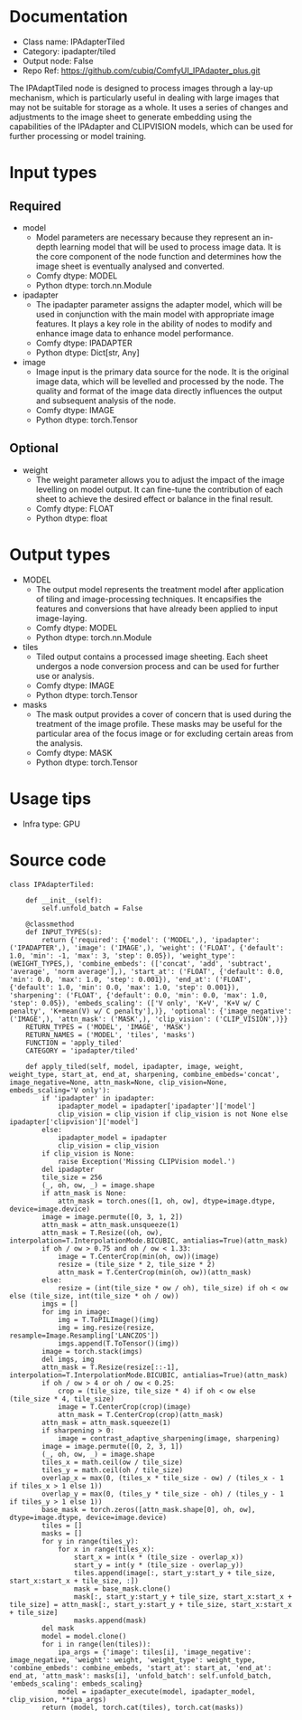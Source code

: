# Documentation
- Class name: IPAdapterTiled
- Category: ipadapter/tiled
- Output node: False
- Repo Ref: https://github.com/cubiq/ComfyUI_IPAdapter_plus.git

The IPAdaptTiled node is designed to process images through a lay-up mechanism, which is particularly useful in dealing with large images that may not be suitable for storage as a whole. It uses a series of changes and adjustments to the image sheet to generate embedding using the capabilities of the IPAdapter and CLIPVISION models, which can be used for further processing or model training.

# Input types
## Required
- model
    - Model parameters are necessary because they represent an in-depth learning model that will be used to process image data. It is the core component of the node function and determines how the image sheet is eventually analysed and converted.
    - Comfy dtype: MODEL
    - Python dtype: torch.nn.Module
- ipadapter
    - The ipadapter parameter assigns the adapter model, which will be used in conjunction with the main model with appropriate image features. It plays a key role in the ability of nodes to modify and enhance image data to enhance model performance.
    - Comfy dtype: IPADAPTER
    - Python dtype: Dict[str, Any]
- image
    - Image input is the primary data source for the node. It is the original image data, which will be levelled and processed by the node. The quality and format of the image data directly influences the output and subsequent analysis of the node.
    - Comfy dtype: IMAGE
    - Python dtype: torch.Tensor
## Optional
- weight
    - The weight parameter allows you to adjust the impact of the image levelling on model output. It can fine-tune the contribution of each sheet to achieve the desired effect or balance in the final result.
    - Comfy dtype: FLOAT
    - Python dtype: float

# Output types
- MODEL
    - The output model represents the treatment model after application of tiling and image-processing techniques. It encapsifies the features and conversions that have already been applied to input image-laying.
    - Comfy dtype: MODEL
    - Python dtype: torch.nn.Module
- tiles
    - Tiled output contains a processed image sheeting. Each sheet undergos a node conversion process and can be used for further use or analysis.
    - Comfy dtype: IMAGE
    - Python dtype: torch.Tensor
- masks
    - The mask output provides a cover of concern that is used during the treatment of the image profile. These masks may be useful for the particular area of the focus image or for excluding certain areas from the analysis.
    - Comfy dtype: MASK
    - Python dtype: torch.Tensor

# Usage tips
- Infra type: GPU

# Source code
```
class IPAdapterTiled:

    def __init__(self):
        self.unfold_batch = False

    @classmethod
    def INPUT_TYPES(s):
        return {'required': {'model': ('MODEL',), 'ipadapter': ('IPADAPTER',), 'image': ('IMAGE',), 'weight': ('FLOAT', {'default': 1.0, 'min': -1, 'max': 3, 'step': 0.05}), 'weight_type': (WEIGHT_TYPES,), 'combine_embeds': (['concat', 'add', 'subtract', 'average', 'norm average'],), 'start_at': ('FLOAT', {'default': 0.0, 'min': 0.0, 'max': 1.0, 'step': 0.001}), 'end_at': ('FLOAT', {'default': 1.0, 'min': 0.0, 'max': 1.0, 'step': 0.001}), 'sharpening': ('FLOAT', {'default': 0.0, 'min': 0.0, 'max': 1.0, 'step': 0.05}), 'embeds_scaling': (['V only', 'K+V', 'K+V w/ C penalty', 'K+mean(V) w/ C penalty'],)}, 'optional': {'image_negative': ('IMAGE',), 'attn_mask': ('MASK',), 'clip_vision': ('CLIP_VISION',)}}
    RETURN_TYPES = ('MODEL', 'IMAGE', 'MASK')
    RETURN_NAMES = ('MODEL', 'tiles', 'masks')
    FUNCTION = 'apply_tiled'
    CATEGORY = 'ipadapter/tiled'

    def apply_tiled(self, model, ipadapter, image, weight, weight_type, start_at, end_at, sharpening, combine_embeds='concat', image_negative=None, attn_mask=None, clip_vision=None, embeds_scaling='V only'):
        if 'ipadapter' in ipadapter:
            ipadapter_model = ipadapter['ipadapter']['model']
            clip_vision = clip_vision if clip_vision is not None else ipadapter['clipvision']['model']
        else:
            ipadapter_model = ipadapter
            clip_vision = clip_vision
        if clip_vision is None:
            raise Exception('Missing CLIPVision model.')
        del ipadapter
        tile_size = 256
        (_, oh, ow, _) = image.shape
        if attn_mask is None:
            attn_mask = torch.ones([1, oh, ow], dtype=image.dtype, device=image.device)
        image = image.permute([0, 3, 1, 2])
        attn_mask = attn_mask.unsqueeze(1)
        attn_mask = T.Resize((oh, ow), interpolation=T.InterpolationMode.BICUBIC, antialias=True)(attn_mask)
        if oh / ow > 0.75 and oh / ow < 1.33:
            image = T.CenterCrop(min(oh, ow))(image)
            resize = (tile_size * 2, tile_size * 2)
            attn_mask = T.CenterCrop(min(oh, ow))(attn_mask)
        else:
            resize = (int(tile_size * ow / oh), tile_size) if oh < ow else (tile_size, int(tile_size * oh / ow))
        imgs = []
        for img in image:
            img = T.ToPILImage()(img)
            img = img.resize(resize, resample=Image.Resampling['LANCZOS'])
            imgs.append(T.ToTensor()(img))
        image = torch.stack(imgs)
        del imgs, img
        attn_mask = T.Resize(resize[::-1], interpolation=T.InterpolationMode.BICUBIC, antialias=True)(attn_mask)
        if oh / ow > 4 or oh / ow < 0.25:
            crop = (tile_size, tile_size * 4) if oh < ow else (tile_size * 4, tile_size)
            image = T.CenterCrop(crop)(image)
            attn_mask = T.CenterCrop(crop)(attn_mask)
        attn_mask = attn_mask.squeeze(1)
        if sharpening > 0:
            image = contrast_adaptive_sharpening(image, sharpening)
        image = image.permute([0, 2, 3, 1])
        (_, oh, ow, _) = image.shape
        tiles_x = math.ceil(ow / tile_size)
        tiles_y = math.ceil(oh / tile_size)
        overlap_x = max(0, (tiles_x * tile_size - ow) / (tiles_x - 1 if tiles_x > 1 else 1))
        overlap_y = max(0, (tiles_y * tile_size - oh) / (tiles_y - 1 if tiles_y > 1 else 1))
        base_mask = torch.zeros([attn_mask.shape[0], oh, ow], dtype=image.dtype, device=image.device)
        tiles = []
        masks = []
        for y in range(tiles_y):
            for x in range(tiles_x):
                start_x = int(x * (tile_size - overlap_x))
                start_y = int(y * (tile_size - overlap_y))
                tiles.append(image[:, start_y:start_y + tile_size, start_x:start_x + tile_size, :])
                mask = base_mask.clone()
                mask[:, start_y:start_y + tile_size, start_x:start_x + tile_size] = attn_mask[:, start_y:start_y + tile_size, start_x:start_x + tile_size]
                masks.append(mask)
        del mask
        model = model.clone()
        for i in range(len(tiles)):
            ipa_args = {'image': tiles[i], 'image_negative': image_negative, 'weight': weight, 'weight_type': weight_type, 'combine_embeds': combine_embeds, 'start_at': start_at, 'end_at': end_at, 'attn_mask': masks[i], 'unfold_batch': self.unfold_batch, 'embeds_scaling': embeds_scaling}
            model = ipadapter_execute(model, ipadapter_model, clip_vision, **ipa_args)
        return (model, torch.cat(tiles), torch.cat(masks))
```